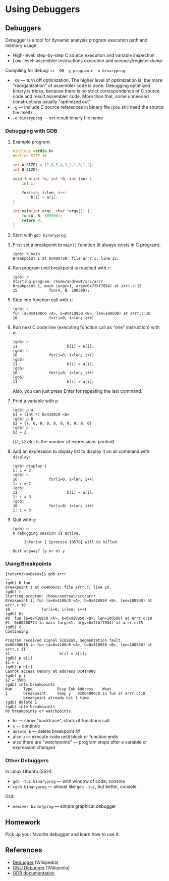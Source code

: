 # Using Debuggers

## Debuggers 

Debugger is a tool for dynamic analysis program execution path and memory usage
  * High-level: step-by-step C source execution and variable inspection
  * Low-level: assembler instructions execution and memory/register dump

Compiling for debug: `cc -O0 -g program.c -o binaryprog`
 * `-O0` — turn off optimization. The higher level of optimization is,
    the more "reorganization" of assembler code is done.
    Debugging optimized binary is tricky, because there is no strict correspondence 
    of C source code and result assembler code. More than that, some unneeded constructions usually "optimized out"
 * `-g` — include C source references in binary file (you still need the source file itself)
 * `-o binaryprog` — set result binary file name

### Debugging with GDB

1. Example program:

   ```c
   #include <stdio.h>
   #define SIZE 10

   int A[SIZE] = {7,6,5,4,3,2,1,0,1,2};
   int B[SIZE];

   void fun(int *a, int *b, int len) {
       int i;

       for(i=0; i<len; i++)
           b[i] = a[i];
   }

   int main(int argc, char *argv[]) {
       fun(A, B, 100500);
       return 0;
   }
   ```

1. Start with `gdb binaryprog`:

1. First set a breakpoint to `main()` function (it always exists in C program):

   ```
   (gdb) b main
   Breakpoint 1 at 0x400758: file arrr.c, line 15.
   ```

1. Run program until breakpoint is reached with `r`:

   ```
   (gdb) r
   Starting program: /home/andrewt/src/arrr
   Breakpoint 1, main (argc=1, argv=0x7fbf7854) at arrr.c:15
   15              fun(A, B, 100500);
   ```

1. Step into function call with `s`:

   ```
   (gdb) s
   fun (a=0x4108c0 <A>, b=0x410950 <B>, len=100500) at arrr.c:10
   10              for(i=0; i<len; i++)
   ```

1. Run next C code line (executing function call as "one" instruction) with `n`:

   ```
   (gdb) n
   11                      b[i] = a[i];
   (gdb) n
   10              for(i=0; i<len; i++)
   (gdb)
   11                      b[i] = a[i];
   (gdb)
   10              for(i=0; i<len; i++)
   (gdb)
   11                      b[i] = a[i];
   ```

   Also, you can just press Enter for repeating the last command.

1. Print a variable with `p`:

   ```
   (gdb) p a
   $1 = (int *) 0x4108c0 <A>
   (gdb) p B
   $2 = {7, 6, 0, 0, 0, 0, 0, 0, 0, 0}
   (gdb) p i
   $3 = 2
   ```

   (`$1`, `$2` etc. is the number of expressions printed).

1. Add an expression to display list to display it on all command with `display`:

   ```
   (gdb) display i
   1: i = 2
   (gdb) n
   10              for(i=0; i<len; i++)
   1: i = 2
   (gdb)
   11                      b[i] = a[i];
   1: i = 3
   (gdb)
   10              for(i=0; i<len; i++)
   1: i = 3
   ```

1. Quit with `q`:

   ```
   (gdb) q
   A debugging session is active.

        Inferior 1 [process 10578] will be killed.

   Quit anyway? (y or n) y
   ```

### Using Breakpoints

```
[tatarnikov@akos]$ gdb arrr
...
(gdb) b fun
Breakpoint 1 at 0x4006c8: file arrr.c, line 10.
(gdb) r
Starting program: /home/andrewt/src/arrr
Breakpoint 1, fun (a=0x4108c0 <A>, b=0x410950 <B>, len=100500) at arrr.c:10
10              for(i=0; i<len; i++)
(gdb) bt
#0  fun (a=0x4108c0 <A>, b=0x410950 <B>, len=100500) at arrr.c:10
#1  0x00400774 in main (argc=1, argv=0x7fbf7854) at arrr.c:15
(gdb) c
Continuing.

Program received signal SIGSEGV, Segmentation fault.
0x004006f8 in fun (a=0x4108c0 <A>, b=0x410950 <B>, len=100500) at arrr.c:11
11                      b[i] = a[i];
(gdb) p a[i]
$1 = 1
(gdb) p b[i]
Cannot access memory at address 0x414000
(gdb) p i
$2 = 3500
(gdb) info breakpoints
Num     Type           Disp Enb Address    What
1       breakpoint     keep y   0x004006c8 in fun at arrr.c:10
        breakpoint already hit 1 time
(gdb) delete 1
(gdb) info breakpoints
No breakpoints or watchpoints.
```

* `bt` — show "backtrace", stack of functions call
* `c` — continue
* `delete №` — delete breakpoint №
* also `u` — execute code until block or function ends
* also there are "watchpoints" — program stops after a variable or expression changed

### Other Debuggers

In Linux Ubuntu (SSH):

* `gdb -tui binaryprog` — with window of code, console
* `cgdb binaryprog` — almost like `gdb -tui`, but better, console

GUI:

* `nemiver binaryprog` — simple graphical debugger
 
## Homework

Pick up your favorite debugger and learn how to use it.

## References

* [Debugger](https://en.wikipedia.org/wiki/Debugger) (Wikipedia)
* [GNU Debugger](https://en.wikipedia.org/wiki/GNU_Debugger) (Wikipedia)
* [GDB documentation](https://www.gnu.org/software/gdb/documentation)
